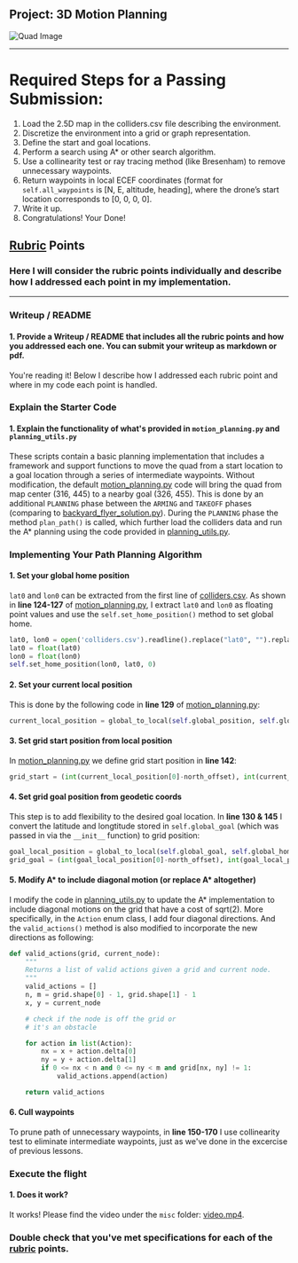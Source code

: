 ## Project: 3D Motion Planning
![Quad Image](./misc/enroute.png)

---


# Required Steps for a Passing Submission:
1. Load the 2.5D map in the colliders.csv file describing the environment.
2. Discretize the environment into a grid or graph representation.
3. Define the start and goal locations.
4. Perform a search using A* or other search algorithm.
5. Use a collinearity test or ray tracing method (like Bresenham) to remove unnecessary waypoints.
6. Return waypoints in local ECEF coordinates (format for `self.all_waypoints` is [N, E, altitude, heading], where the drone’s start location corresponds to [0, 0, 0, 0].
7. Write it up.
8. Congratulations!  Your Done!

## [Rubric](https://review.udacity.com/#!/rubrics/1534/view) Points
### Here I will consider the rubric points individually and describe how I addressed each point in my implementation.  

---
### Writeup / README

#### 1. Provide a Writeup / README that includes all the rubric points and how you addressed each one.  You can submit your writeup as markdown or pdf.  

You're reading it! Below I describe how I addressed each rubric point and where in my code each point is handled.

### Explain the Starter Code

#### 1. Explain the functionality of what's provided in `motion_planning.py` and `planning_utils.py`
These scripts contain a basic planning implementation that includes a framework and support functions to move the quad from a start location to a goal location through a series of intermediate waypoints. Without modification, the default [motion_planning.py](motion_planning.py) code will bring the quad from map center (316, 445) to a nearby goal (326, 455). This is done by an additional `PLANNING` phase between the `ARMING` and `TAKEOFF` phases (comparing to [backyard_flyer_solution.py](backyard_flyer_solution.py)). During the `PLANNING` phase the method `plan_path()` is called, which further load the colliders data and run the A* planning using the code provided in [planning_utils.py](planning_utils.py).

### Implementing Your Path Planning Algorithm

#### 1. Set your global home position
`lat0` and `lon0` can be extracted from the first line of [colliders.csv](colliders.csv). As shown in **line 124-127** of [motion_planning.py](motion_planning.py), I extract `lat0` and `lon0` as floating point values and use the `self.set_home_position()` method to set global home.
```python
lat0, lon0 = open('colliders.csv').readline().replace("lat0", "").replace("lon0", "").strip().split(",")
lat0 = float(lat0)
lon0 = float(lon0)
self.set_home_position(lon0, lat0, 0)
```

#### 2. Set your current local position
This is done by the following code in **line 129** of [motion_planning.py](motion_planning.py):
```python
current_local_position = global_to_local(self.global_position, self.global_home)
```

#### 3. Set grid start position from local position
In [motion_planning.py](motion_planning.py) we define grid start position in **line 142**:
```python
grid_start = (int(current_local_position[0]-north_offset), int(current_local_position[1]-east_offset))
```

#### 4. Set grid goal position from geodetic coords
This step is to add flexibility to the desired goal location. In **line 130 & 145** I convert the latitude and longtitude stored in `self.global_goal` (which was passed in via the `__init__` function) to grid position:
```python
goal_local_position = global_to_local(self.global_goal, self.global_home)
grid_goal = (int(goal_local_position[0]-north_offset), int(goal_local_position[1]-east_offset))
```

#### 5. Modify A* to include diagonal motion (or replace A* altogether)
I modify the code in [planning_utils.py](planning_utils.py) to update the A* implementation to include diagonal motions on the grid that have a cost of sqrt(2). More specifically, in the `Action` enum class, I add four diagonal directions. And the `valid_actions()` method is also modified to incorporate the new directions as following:
```python
def valid_actions(grid, current_node):
    """
    Returns a list of valid actions given a grid and current node.
    """
    valid_actions = []
    n, m = grid.shape[0] - 1, grid.shape[1] - 1
    x, y = current_node

    # check if the node is off the grid or
    # it's an obstacle

    for action in list(Action):
        nx = x + action.delta[0]
        ny = y + action.delta[1]
        if 0 <= nx < n and 0 <= ny < m and grid[nx, ny] != 1:
            valid_actions.append(action)

    return valid_actions
```

#### 6. Cull waypoints 
To prune path of unnecessary waypoints, in **line 150-170** I use collinearity test to eliminate intermediate waypoints, just as we've done in the excercise of previous lessons.



### Execute the flight
#### 1. Does it work?
It works! Please find the video under the `misc` folder: [video.mp4](misc/video.mp4).

### Double check that you've met specifications for each of the [rubric](https://review.udacity.com/#!/rubrics/1534/view) points.
